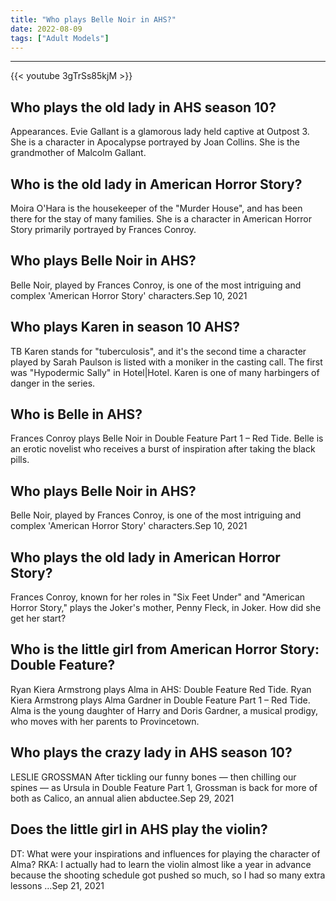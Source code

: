 ```yaml
---
title: "Who plays Belle Noir in AHS?"
date: 2022-08-09
tags: ["Adult Models"]
---
```


---
{{< youtube 3gTrSs85kjM >}}
## Who plays the old lady in AHS season 10?
Appearances. Evie Gallant is a glamorous lady held captive at Outpost 3. She is a character in Apocalypse portrayed by Joan Collins. She is the grandmother of Malcolm Gallant.

## Who is the old lady in American Horror Story?
Moira O'Hara is the housekeeper of the "Murder House", and has been there for the stay of many families. She is a character in American Horror Story primarily portrayed by Frances Conroy.

## Who plays Belle Noir in AHS?
Belle Noir, played by Frances Conroy, is one of the most intriguing and complex 'American Horror Story' characters.Sep 10, 2021

## Who plays Karen in season 10 AHS?
TB Karen stands for "tuberculosis", and it's the second time a character played by Sarah Paulson is listed with a moniker in the casting call. The first was "Hypodermic Sally" in Hotel|Hotel. Karen is one of many harbingers of danger in the series.

## Who is Belle in AHS?
Frances Conroy plays Belle Noir in Double Feature Part 1 – Red Tide. Belle is an erotic novelist who receives a burst of inspiration after taking the black pills.

## Who plays Belle Noir in AHS?
Belle Noir, played by Frances Conroy, is one of the most intriguing and complex 'American Horror Story' characters.Sep 10, 2021

## Who plays the old lady in American Horror Story?
Frances Conroy, known for her roles in "Six Feet Under" and "American Horror Story," plays the Joker's mother, Penny Fleck, in Joker. How did she get her start?

## Who is the little girl from American Horror Story: Double Feature?
Ryan Kiera Armstrong plays Alma in AHS: Double Feature Red Tide. Ryan Kiera Armstrong plays Alma Gardner in Double Feature Part 1 – Red Tide. Alma is the young daughter of Harry and Doris Gardner, a musical prodigy, who moves with her parents to Provincetown.

## Who plays the crazy lady in AHS season 10?
LESLIE GROSSMAN After tickling our funny bones — then chilling our spines — as Ursula in Double Feature Part 1, Grossman is back for more of both as Calico, an annual alien abductee.Sep 29, 2021

## Does the little girl in AHS play the violin?
DT: What were your inspirations and influences for playing the character of Alma? RKA: I actually had to learn the violin almost like a year in advance because the shooting schedule got pushed so much, so I had so many extra lessons …Sep 21, 2021

